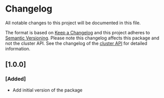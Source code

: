 # Changelog
All notable changes to this project will be documented in this file.

The format is based on [Keep a Changelog](https://keepachangelog.com/en/1.0.0/) and this project adheres to
[Semantic Versioning](https://semver.org/spec/v2.0.0.html). Please note this changelog affects this package and not the
cluster API. See the changelog of the [cluster API](https://cluster-api.cyberfusion.nl/redoc#section/Changelog) for
detailed information.

## [1.0.0]

### [Added]

- Add initial version of the package
